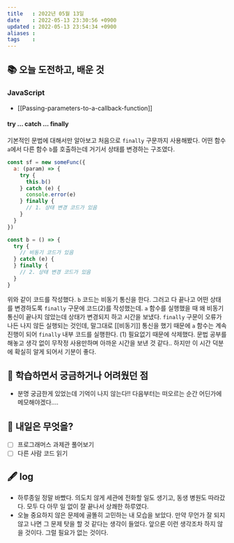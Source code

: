 ```yaml
---
title   : 2022년 05월 13일 
date    : 2022-05-13 23:30:56 +0900
updated : 2022-05-13 23:54:34 +0900
aliases : 
tags    : 
---
```

## 📚 오늘 도전하고, 배운 것
### JavaScript
- [[Passing-parameters-to-a-callback-function]]

#### try ... catch ... finally
기본적인 문법에 대해서만 알아보고 처음으로 `finally` 구문까지 사용해봤다. 어떤 함수 `a`에서 다른 함수 `b`를 호출하는데 거기서 상태를 변경하는 구조였다.
```javascript
const sf = new someFunc({
  a: (param) => {
    try {
      this.b()
    } catch (e) {
      console.error(e)
    } finally {
      // 1. 상태 변경 코드가 있음    
    }  
  }
})

const b = () => {
  try {
    // 비동기 코드가 있음
  } catch (e) {
  } finally {
    // 2. 상태 변경 코드가 있음
  }
}
```
위와 같이 코드를 작성했다. `b` 코드는 비동기 통신을 한다. 그러고 다 끝나고 어떤 상태를 변경하도록 `finally` 구문에 코드(2)를 작성했는데. `a` 함수를 실행했을 때 왜 비동기 통신이 끝나지 않았는데 상태가 변경되지 하고 시간을 보냈다.
`finally` 구문이 오류가 나든 나지 않든 실행되는 것인데, 말그대로 [[비동기]] 통신을 했기 때문에 `a` 함수는 계속 진행이 되어 `finally`  내부 코드를 실행한다. (1) 필요없기 때문에 삭제했다.
문법 공부를 해놓고 생각 없이 무작정 사용만하며 아까운 시간을 보낸 것 같다.. 하지만 이 시간 덕분에 확실히 알게 되어서 기분이 좋다.

## 🤔 학습하면서 궁금하거나 어려웠던 점 
- 분명 궁금한게 있었는데 기억이 나지 않는다!! 다음부터는 떠오르는 순간 어딘가에 메모해야겠다....

## 🌅 내일은 무엇을?
- [ ] 프로그래머스 과제관 풀어보기
- [ ] 다른 사람 코드 읽기

## 🖋 log
- 하루종일 정말 바빴다. 의도치 않게 세관에 전화할 일도 생기고, 동생 병원도 따라갔다. 모두 다 아무 일 없이 잘 끝나서 상쾌한 하루였다.
- 오늘 중요하지 않은 문제에 골똘히 고민하는 내 모습을 보았다. 만약 무언가 잘 되지 않고 나면 그 문제 탓을 할 것 같다는 생각이 들었다. 앞으론 이런 생각조차 하지 않을 것이다. 그럴 필요가 없는 것이다.
